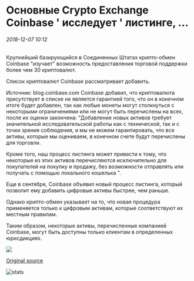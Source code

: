 # Основные Crypto Exchange Coinbase ' исследует ' листинге, ...

###### 2018-12-07 10:12

Крупнейший базирующийся в Соединенных Штатах крипто-обмен Coinbase "изучает" возможность предоставления торговой поддержки более чем 30 криптовалют.

Список криптовалют Coinbase рассматривает добавить.

Источник: blog.coinbase.com Coinbase добавил, что криптовалюта присутствует в списке не является гарантией того, что он в конечном итоге будет добавлен, так как любые монеты могут столкнуться с некоторыми ограничениями или не могут быть перечислены на всех, после их оценки закончена: "Добавление новых активов требует значительной исследовательской работы как с технической, так и с точки зрения соблюдения, и мы не можем гарантировать, что все активы, которые мы оцениваем, в конечном счете будут перечислены для торговли.

Кроме того, наш процесс листинга может привести к тому, что некоторые из этих активов перечисляются исключительно для покупателей на покупку и продажу, без возможности отправлять или получать с помощью локального кошелька ".

Еще в сентябре, Coinbase объявил новый процесс листинга, который позволит ему добавить цифровые активы быстрее, чем раньше.

Однако крипто-обмен указывает на то, что новая процедура применяется только к цифровым активам, которые соответствуют их местным правилам.

Таким образом, некоторые активы, перечисленные компанией Coinbase, могут быть доступны только клиентам в определенных юрисдикциях.

![](https://s3.cointelegraph.com/storage/uploads/view/263a723aebf9a9d3d201ccb5d3bad107.png)

[Original source](https://cointelegraph.com/news/major-crypto-exchange-coinbase-explores-listing-xrp-cardano-eos-others)

![stats](https://c.statcounter.com/11760860/0/a89fa40b/1/ "stats")